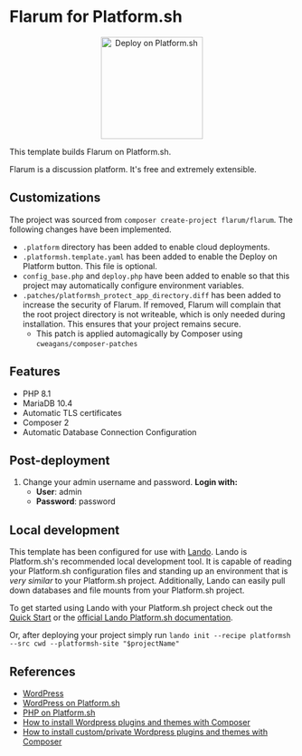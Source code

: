 # Flarum for Platform.sh

<p align="center">
<a href="https://console.platform.sh/projects/create-project?template=https://github.com/improper/platformsh-flarum-template/blob/main/.platformsh.template.yaml&utm_content=flarum&utm_source=github&utm_medium=button&utm_campaign=deploy_on_platform">
    <img src="https://platform.sh/images/deploy/lg-blue.svg" alt="Deploy on Platform.sh" width="180px" />
</a>
</p>

This template builds Flarum on Platform.sh.

Flarum is a discussion platform. It's free and extremely extensible.

## Customizations

The project was sourced from `composer create-project flarum/flarum`. The following changes have been implemented.

* `.platform` directory has been added to enable cloud deployments.
* `.platformsh.template.yaml` has been added to enable the Deploy on Platform button. This file is optional.
* `config_base.php` and `deploy.php` have been added to enable so that this project may automatically configure environment variables.
* `.patches/platformsh_protect_app_directory.diff` has been added to increase the security of Flarum. If removed, Flarum will complain that the root project directory is not writeable, which is only needed during installation. This ensures that your project remains secure.
  * This patch is applied automagically by Composer using `cweagans/composer-patches`

## Features

* PHP 8.1
* MariaDB 10.4
* Automatic TLS certificates
* Composer 2
* Automatic Database Connection Configuration

## Post-deployment

1. Change your admin username and password. **Login with:**
   * **User**: admin
   * **Password**: password

## Local development

This template has been configured for use with [Lando](https://docs.lando.dev).  Lando is Platform.sh's recommended local development tool.  It is capable of reading your Platform.sh configuration files and standing up an environment that is _very similar_ to your Platform.sh project.  Additionally, Lando can easily pull down databases and file mounts from your Platform.sh project.

To get started using Lando with your Platform.sh project check out the [Quick Start](https://docs.platform.sh/development/local/lando.html) or the [official Lando Platform.sh documentation](https://docs.lando.dev/config/platformsh.html).

Or, after deploying your project simply run `lando init --recipe platformsh --src cwd --platformsh-site "$projectName"`

## References

* [WordPress](https://wordpress.org/)
* [WordPress on Platform.sh](https://docs.platform.sh/frameworks/wordpress.html)
* [PHP on Platform.sh](https://docs.platform.sh/languages/php.html)
* [How to install Wordpress plugins and themes with Composer](https://community.platform.sh/t/how-to-install-wordpress-plugins-and-themes-with-composer/507)
* [How to install custom/private Wordpress plugins and themes with Composer](https://community.platform.sh/t/how-to-install-custom-private-wordpress-plugins-and-themes-with-composer/622)
